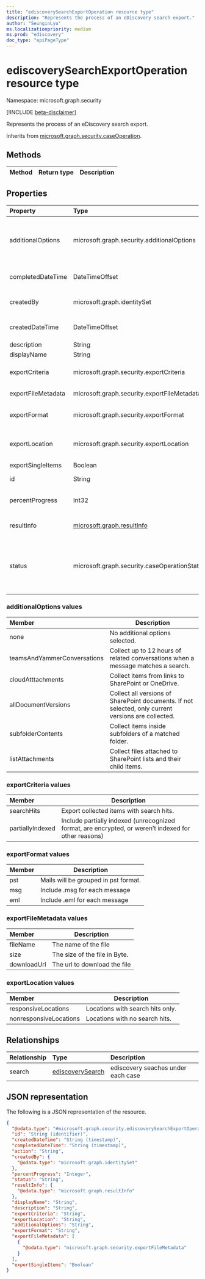 ```yaml
---
title: "ediscoverySearchExportOperation resource type"
description: "Represents the process of an eDiscovery search export."
author: "SeunginLyu"
ms.localizationpriority: medium
ms.prod: "ediscovery"
doc_type: "apiPageType"
---
```


# ediscoverySearchExportOperation resource type

Namespace: microsoft.graph.security

[!INCLUDE [beta-disclaimer](../../includes/beta-disclaimer.md)]

Represents the process of an eDiscovery search export.

Inherits from [microsoft.graph.security.caseOperation](../resources/security-caseoperation.md).

## Methods
|Method|Return type|Description|
|:---|:---|:---|

## Properties
|Property|Type|Description|
|:---|:---|:---|
|additionalOptions|microsoft.graph.security.additionalOptions|Additonal items to include in the export. The possible values are: `none`, `teamsAndYammerConversations`, `cloudAttachments`, `allDocumentVersions`, `subfolderContents`, `listAttachments`, `unknownFutureValue`.|
|completedDateTime|DateTimeOffset|The date and time the operation was completed. Inherited from [microsoft.graph.security.caseOperation](../resources/security-caseoperation.md).|
|createdBy|microsoft.graph.identitySet|The user that created the operation.  Inherited from [microsoft.graph.security.caseOperation](../resources/security-caseoperation.md).|
|createdDateTime|DateTimeOffset|The date and time the operation was created. Inherited from [microsoft.graph.security.caseOperation](../resources/security-caseoperation.md).|
|description|String|The name of export provided by user.|
|displayName|String|The description of the export by the user.|
|exportCriteria|microsoft.graph.security.exportCriteria|Items to be inclded in the exports. The possible values are: `searchHits`, `partiallyIndexed`, `unknownFutureValue`.|
|exportFileMetadata|microsoft.graph.security.exportFileMetadata|This contains filename, size and downloadurl for the respective file.|
|exportFormat|microsoft.graph.security.exportFormat|Format of the emails of the export. The possible values are: `pst`, `msg`, `eml`, `unknownFutureValue`.|
|exportLocation|microsoft.graph.security.exportLocation|Locations to be included in the search .The possible values are: `responsiveLocations`, `nonresponsiveLocations`, `unknownFutureValue`.|
|exportSingleItems|Boolean|Export single items.|
|id|String| The ID for the operation. Read-only. Inherited from [microsoft.graph.entity](../resources/entity.md).|
|percentProgress|Int32|The progress of the operation. Inherited from [microsoft.graph.security.caseOperation](../resources/security-caseoperation.md).|
|resultInfo|[microsoft.graph.resultInfo](../resources/resultinfo.md)|Contains success and failure-specific result information. Inherited from [microsoft.graph.security.caseOperation](../resources/security-caseoperation.md).|
|status|microsoft.graph.security.caseOperationStatus| The status of the case operation. Inherited from [microsoft.graph.security.caseOperation](../resources/security-caseoperation.md).The possible values are: `notStarted`, `submissionFailed`, `running`, `succeeded`, `partiallySucceeded`, `failed`, `unknownFutureValue`.|

### additionalOptions values

|Member|Description|
|:----|-----------|
| none                        | No additional options selected.|
| teamsAndYammerConversations | Collect up to 12 hours of related conversations when a message matches a search.|
| cloudAtttachments           | Collect items from links to SharePoint or OneDrive.|
| allDocumentVersions         | Collect all versions of SharePoint documents. If not selected, only current versions are collected.|
| subfolderContents           | Collect items inside subfolders of a matched folder.|
| listAttachments             | Collect files attached to SharePoint lists and their child items.|

### exportCriteria values

|Member|Description|
|:----|-----------|
| searchHits | Export collected items with search hits.|
| partiallyIndexed | Include partially indexed (unrecognized format, are encrypted, or weren’t indexed for other reasons)|

### exportFormat values

|Member|Description|
|:----|-----------|
| pst | Mails will be grouped in pst format. |
| msg | Include .msg for each message        |
| eml | Include .eml for each message        |

### exportFileMetadata values

|Member|Description|
|:----|-----------|
| fileName | The name of the file |
| size | The size of the file in Byte. |
| downloadUrl | The url to download the file  |

### exportLocation values

|Member|Description|
|:----|-----------|
| responsiveLocations    | Locations with search hits only.|
| nonresponsiveLocations | Locations with no search hits.|

## Relationships
|Relationship|Type|Description|
|:---|:---|:---|
|search|[ediscoverySearch](../resources/security-ediscoverysearch.md)|ediscovery seaches under each case|

## JSON representation
The following is a JSON representation of the resource.
<!-- {
  "blockType": "resource",
  "keyProperty": "id",
  "@odata.type": "microsoft.graph.security.ediscoverySearchExportOperation",
  "baseType": "microsoft.graph.security.caseOperation",
  "openType": false
}
-->
``` json
{
  "@odata.type": "#microsoft.graph.security.ediscoverySearchExportOperation",
  "id": "String (identifier)",
  "createdDateTime": "String (timestamp)",
  "completedDateTime": "String (timestamp)",
  "action": "String",
  "createdBy": {
    "@odata.type": "microsoft.graph.identitySet"
  },
  "percentProgress": "Integer",
  "status": "String",
  "resultInfo": {
    "@odata.type": "microsoft.graph.resultInfo"
  },
  "displayName": "String",
  "description": "String",
  "exportCriteria": "String",
  "exportLocation": "String",
  "additionalOptions": "String",
  "exportFormat": "String",
  "exportFileMetadata": [
    {
      "@odata.type": "microsoft.graph.security.exportFileMetadata"
    }
  ],
  "exportSingleItems": "Boolean"
}
```